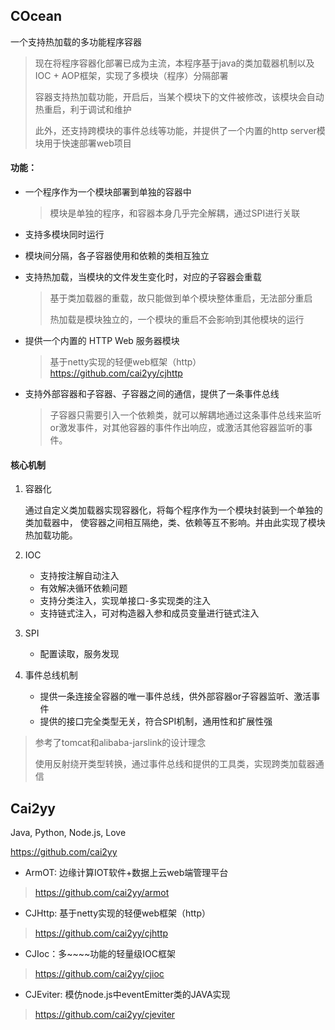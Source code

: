 COcean
--
一个支持热加载的多功能程序容器
> 现在将程序容器化部署已成为主流，本程序基于java的类加载器机制以及IOC + AOP框架，实现了多模块（程序）分隔部署
> 
> 容器支持热加载功能，开启后，当某个模块下的文件被修改，该模块会自动热重启，利于调试和维护
> 
> 此外，还支持跨模块的事件总线等功能，并提供了一个内置的http server模块用于快速部署web项目

#### 功能：
- 一个程序作为一个模块部署到单独的容器中
    > 模块是单独的程序，和容器本身几乎完全解耦，通过SPI进行关联
- 支持多模块同时运行
- 模块间分隔，各子容器使用和依赖的类相互独立
- 支持热加载，当模块的文件发生变化时，对应的子容器会重载
    > 基于类加载器的重载，故只能做到单个模块整体重启，无法部分重启
    >
    > 热加载是模块独立的，一个模块的重启不会影响到其他模块的运行
- 提供一个内置的 HTTP Web 服务器模块
    > 基于netty实现的轻便web框架（http）https://github.com/cai2yy/cjhttp

- 支持外部容器和子容器、子容器之间的通信，提供了一条事件总线
    > 子容器只需要引入一个依赖类，就可以解耦地通过这条事件总线来监听or激发事件，对其他容器的事件作出响应，或激活其他容器监听的事件。
    
#### 核心机制
1. 容器化
    
    通过自定义类加载器实现容器化，将每个程序作为一个模块封装到一个单独的类加载器中，
    使容器之间相互隔绝，类、依赖等互不影响。并由此实现了模块热加载功能。

2. IOC
    - 支持按注解自动注入
    - 有效解决循环依赖问题
    - 支持分类注入，实现单接口-多实现类的注入
    - 支持链式注入，可对构造器入参和成员变量进行链式注入

3. SPI
    - 配置读取，服务发现
    
4. 事件总线机制
    - 提供一条连接全容器的唯一事件总线，供外部容器or子容器监听、激活事件
    - 提供的接口完全类型无关，符合SPI机制，通用性和扩展性强

> 参考了tomcat和alibaba-jarslink的设计理念
>
> 使用反射绕开类型转换，通过事件总线和提供的工具类，实现跨类加载器通信

  
Cai2yy
---
Java, Python, Node.js, Love 

https://github.com/cai2yy

- ArmOT: 边缘计算IOT软件+数据上云web端管理平台
> https://github.com/cai2yy/armot
- CJHttp: 基于netty实现的轻便web框架（http）
> https://github.com/cai2yy/cjhttp
- CJIoc：多~~~~功能的轻量级IOC框架
> https://github.com/cai2yy/cjioc
- CJEviter: 模仿node.js中eventEmitter类的JAVA实现
> https://github.com/cai2yy/cjeviter

